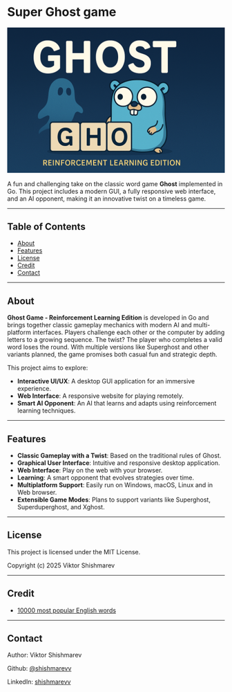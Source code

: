 # Super Ghost game

![Ghost Game Banner](assets/banner.png)

A fun and challenging take on the classic word game **Ghost** implemented in Go. This project includes a modern GUI, a fully responsive web interface, and an AI opponent, making it an innovative twist on a timeless game.

---

## Table of Contents
- [About](#about)
- [Features](#features)
- [License](#license)
- [Credit](#credit)
- [Contact](#contact)

---

## About

**Ghost Game - Reinforcement Learning Edition** is developed in Go and brings together classic gameplay mechanics with modern AI and multi-platform interfaces. Players challenge each other or the computer by adding letters to a growing sequence. The twist? The player who completes a valid word loses the round. With multiple versions like Superghost and other variants planned, the game promises both casual fun and strategic depth.

This project aims to explore:
- **Interactive UI/UX**: A desktop GUI application for an immersive experience.
- **Web Interface**: A responsive website for playing remotely.
- **Smart AI Opponent**: An AI that learns and adapts using reinforcement learning techniques.

---

## Features

- **Classic Gameplay with a Twist**: Based on the traditional rules of Ghost.
- **Graphical User Interface**: Intuitive and responsive desktop application.
- **Web Interface**: Play on the web with your browser.
- **Learning**: A smart opponent that evolves strategies over time.
- **Multiplatform Support**: Easily run on Windows, macOS, Linux and in Web browser.
- **Extensible Game Modes**: Plans to support variants like Superghost, Superduperghost, and Xghost.

---

## License

This project is licensed under the MIT License.

Copyright (c) 2025 Viktor Shishmarev

---

## Credit
- [10000 most popular English words](https://github.com/first20hours/google-10000-english)

---

## Contact

Author: Viktor Shishmarev

Github: [@shishmarevv](https://github.com/shishmarevv)

LinkedIn: [shishmarevv](https://www.linkedin.com/in/shishmarevv/) 